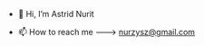 - 👋 Hi, I’m Astrid Nurit

- 📫 How to reach me ---> nurzysz@gmail.com

<!---
AstridNurit/AstridNurit is a ✨ special ✨ repository because its `README.md` (this file) appears on your GitHub profile.
You can click the Preview link to take a look at your changes.
--->
